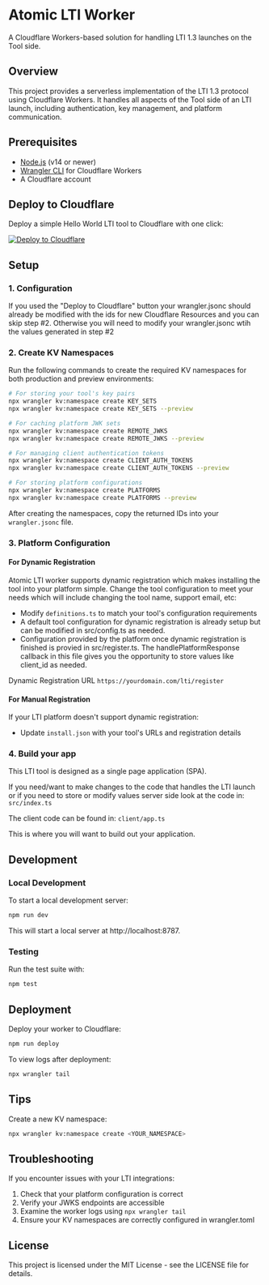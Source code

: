 # Atomic LTI Worker

A Cloudflare Workers-based solution for handling LTI 1.3 launches on the Tool side.

## Overview

This project provides a serverless implementation of the LTI 1.3 protocol using Cloudflare Workers. It handles all aspects of the Tool side of an LTI launch, including authentication, key management, and platform communication.

## Prerequisites

- [Node.js](https://nodejs.org/) (v14 or newer)
- [Wrangler CLI](https://developers.cloudflare.com/workers/cli-wrangler/install-update) for Cloudflare Workers
- A Cloudflare account

## Deploy to Cloudflare

Deploy a simple Hello World LTI tool to Cloudflare with one click:

[![Deploy to Cloudflare](https://deploy.workers.cloudflare.com/button)](https://deploy.workers.cloudflare.com/?url=https://github.com/atomicjolt-com/atomic-lti-worker)

## Setup

### 1. Configuration

If you used the "Deploy to Cloudflare" button your wrangler.jsonc should already be modified with the ids for new Cloudflare Resources and you can skip step #2. Otherwise you will need to modify your wrangler.jsonc wtih the values generated in step #2

### 2. Create KV Namespaces

Run the following commands to create the required KV namespaces for both production and preview environments:

```bash
# For storing your tool's key pairs
npx wrangler kv:namespace create KEY_SETS
npx wrangler kv:namespace create KEY_SETS --preview

# For caching platform JWK sets
npx wrangler kv:namespace create REMOTE_JWKS
npx wrangler kv:namespace create REMOTE_JWKS --preview

# For managing client authentication tokens
npx wrangler kv:namespace create CLIENT_AUTH_TOKENS
npx wrangler kv:namespace create CLIENT_AUTH_TOKENS --preview

# For storing platform configurations
npx wrangler kv:namespace create PLATFORMS
npx wrangler kv:namespace create PLATFORMS --preview
```

After creating the namespaces, copy the returned IDs into your `wrangler.jsonc` file.

### 3. Platform Configuration

#### For Dynamic Registration

Atomic LTI worker supports dynamic registration which makes installing the tool into your platform simple. Change the tool configuration to meet your needs which will include changing the tool name, support email, etc:

- Modify `definitions.ts` to match your tool's configuration requirements
- A default tool configuration for dynamic registration is already setup but can be modified in src/config.ts as needed.
- Configuration provided by the platform once dynamic registration is finished is provied in src/register.ts. The handlePlatformResponse callback in this file gives you the opportunity to store values like client_id as needed.

Dynamic Registration URL
`https://yourdomain.com/lti/register`

#### For Manual Registration

If your LTI platform doesn't support dynamic registration:

- Update `install.json` with your tool's URLs and registration details

### 4. Build your app

This LTI tool is designed as a single page application (SPA).

If you need/want to make changes to the code that handles the LTI launch or if you need to store or modify values server side look at the code in:
`src/index.ts`

The client code can be found in:
`client/app.ts`

This is where you will want to build out your application.

## Development

### Local Development

To start a local development server:

```bash
npm run dev
```

This will start a local server at http://localhost:8787.

### Testing

Run the test suite with:

```bash
npm test
```

## Deployment

Deploy your worker to Cloudflare:

```bash
npm run deploy
```

To view logs after deployment:

```bash
npx wrangler tail
```

## Tips

Create a new KV namespace:

```bash
npx wrangler kv:namespace create <YOUR_NAMESPACE>
```

## Troubleshooting

If you encounter issues with your LTI integrations:

1. Check that your platform configuration is correct
2. Verify your JWKS endpoints are accessible
3. Examine the worker logs using `npx wrangler tail`
4. Ensure your KV namespaces are correctly configured in wrangler.toml

## License

This project is licensed under the MIT License - see the LICENSE file for details.
